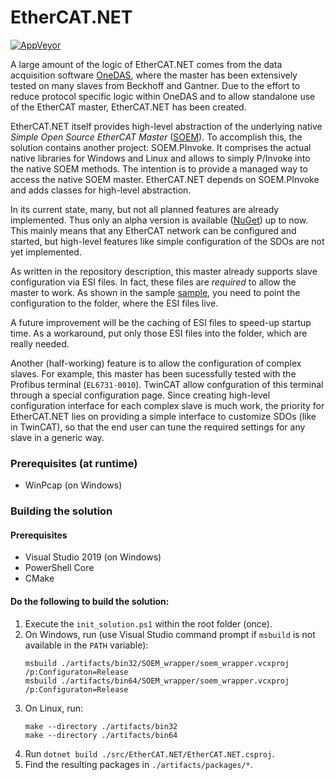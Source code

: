 # EtherCAT.NET

[![AppVeyor](https://ci.appveyor.com/api/projects/status/github/apollo3zehn/ethercat.net?svg=true)](https://ci.appveyor.com/project/Apollo3zehn/ethercat-net)

A large amount of the logic of EtherCAT.NET comes from the data acquisition software [OneDAS](https://github.com/OneDAS-Group/OneDAS-Core), where the master has been extensively tested on many slaves from Beckhoff and Gantner. Due to the effort to reduce protocol specific logic within OneDAS and to allow standalone use of the EtherCAT master, EtherCAT.NET has been created. 

EtherCAT.NET itself provides high-level abstraction of the underlying native *Simple Open Source EtherCAT Master* ([SOEM](https://github.com/OpenEtherCATsociety/soem)). To accomplish this, the solution contains another project: SOEM.PInvoke. It comprises the actual native libraries for Windows and Linux and allows to simply P/Invoke into the native SOEM methods. The intention is to provide a managed way to access the native SOEM master. EtherCAT.NET depends on SOEM.PInvoke and adds classes for high-level abstraction.

In its current state, many, but not all planned features are already implemented. Thus only an alpha version is available ([NuGet](https://www.nuget.org/packages/EtherCAT.NET)) up to now. This mainly means that any EtherCAT network can be configured and started, but high-level features like simple configuration of the SDOs are not yet implemented. 

As written in the repository description, this master already supports slave configuration via ESI files. In fact, these files are *required* to allow the master to work. As shown in the sample [sample](https://github.com/Apollo3zehn/EtherCAT.NET/tree/master/sample/SampleMaster), you need to point the configuration to the folder, where the ESI files live. 

A future improvement will be the caching of ESI files to speed-up startup time. As a workaround, put only those ESI files into the folder, which are really needed. 

Another (half-working) feature is to allow the configuration of complex slaves. For example, this master has been sucessfully tested with the Profibus terminal (```EL6731-0010```). TwinCAT allow confguration of this terminal through a special configuration page. Since creating high-level configuration interface for each complex slave is much work, the priority for EtherCAT.NET lies on providing a simple interface to customize SDOs (like in TwinCAT), so that the end user can tune the required settings for any slave in a generic way. 

### Prerequisites (at runtime)

* WinPcap (on Windows)

### Building the solution

#### Prerequisites

* Visual Studio 2019 (on Windows)
* PowerShell Core
* CMake

#### Do the following to build the solution:

1. Execute the `init_solution.ps1` within the root folder (once).
2. On Windows, run (use Visual Studio command prompt if ```msbuild``` is not available in the ```PATH``` variable):
    ```
    msbuild ./artifacts/bin32/SOEM_wrapper/soem_wrapper.vcxproj /p:Configuraton=Release
    msbuild ./artifacts/bin64/SOEM_wrapper/soem_wrapper.vcxproj /p:Configuraton=Release
    ```
3. On Linux, run:
    ```
    make --directory ./artifacts/bin32
    make --directory ./artifacts/bin64
    ```
4. Run ```dotnet build ./src/EtherCAT.NET/EtherCAT.NET.csproj```.
5. Find the resulting packages in ```./artifacts/packages/*```.